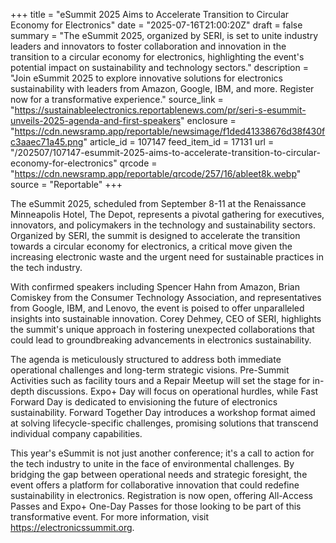 +++
title = "eSummit 2025 Aims to Accelerate Transition to Circular Economy for Electronics"
date = "2025-07-16T21:00:20Z"
draft = false
summary = "The eSummit 2025, organized by SERI, is set to unite industry leaders and innovators to foster collaboration and innovation in the transition to a circular economy for electronics, highlighting the event's potential impact on sustainability and technology sectors."
description = "Join eSummit 2025 to explore innovative solutions for electronics sustainability with leaders from Amazon, Google, IBM, and more. Register now for a transformative experience."
source_link = "https://sustainableelectronics.reportablenews.com/pr/seri-s-esummit-unveils-2025-agenda-and-first-speakers"
enclosure = "https://cdn.newsramp.app/reportable/newsimage/f1ded41338676d38f430fc3aaec71a45.png"
article_id = 107147
feed_item_id = 17131
url = "/202507/107147-esummit-2025-aims-to-accelerate-transition-to-circular-economy-for-electronics"
qrcode = "https://cdn.newsramp.app/reportable/qrcode/257/16/ableet8k.webp"
source = "Reportable"
+++

<p>The eSummit 2025, scheduled from September 8-11 at the Renaissance Minneapolis Hotel, The Depot, represents a pivotal gathering for executives, innovators, and policymakers in the technology and sustainability sectors. Organized by SERI, the summit is designed to accelerate the transition towards a circular economy for electronics, a critical move given the increasing electronic waste and the urgent need for sustainable practices in the tech industry.</p><p>With confirmed speakers including Spencer Hahn from Amazon, Brian Comiskey from the Consumer Technology Association, and representatives from Google, IBM, and Lenovo, the event is poised to offer unparalleled insights into sustainable innovation. Corey Dehmey, CEO of SERI, highlights the summit's unique approach in fostering unexpected collaborations that could lead to groundbreaking advancements in electronics sustainability.</p><p>The agenda is meticulously structured to address both immediate operational challenges and long-term strategic visions. Pre-Summit Activities such as facility tours and a Repair Meetup will set the stage for in-depth discussions. Expo+ Day will focus on operational hurdles, while Fast Forward Day is dedicated to envisioning the future of electronics sustainability. Forward Together Day introduces a workshop format aimed at solving lifecycle-specific challenges, promising solutions that transcend individual company capabilities.</p><p>This year's eSummit is not just another conference; it's a call to action for the tech industry to unite in the face of environmental challenges. By bridging the gap between operational needs and strategic foresight, the event offers a platform for collaborative innovation that could redefine sustainability in electronics. Registration is now open, offering All-Access Passes and Expo+ One-Day Passes for those looking to be part of this transformative event. For more information, visit <a href='https://electronicssummit.org' rel='nofollow' target='_blank'>https://electronicssummit.org</a>.</p>